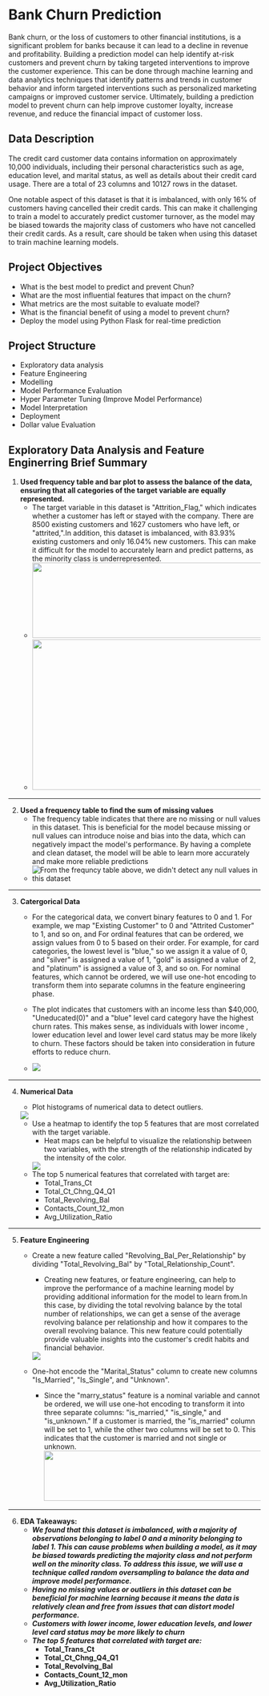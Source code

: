 # Bank Churn Prediction
Bank churn, or the loss of customers to other financial institutions, is a significant problem for banks because it can lead to a decline in revenue and profitability. Building a prediction model can help identify at-risk customers and prevent churn by taking targeted interventions to improve the customer experience. This can be done through machine learning and data analytics techniques that identify patterns and trends in customer behavior and inform targeted interventions such as personalized marketing campaigns or improved customer service. Ultimately, building a prediction model to prevent churn can help improve customer loyalty, increase revenue, and reduce the financial impact of customer loss.

## Data Description

The credit card customer data contains information on approximately 10,000 individuals, including their personal characteristics such as age, education level, and marital status, as well as details about their credit card usage. There are a total of 23 columns and 10127 rows in the dataset.

One notable aspect of this dataset is that it is imbalanced, with only 16% of customers having cancelled their credit cards. This can make it challenging to train a model to accurately predict customer turnover, as the model may be biased towards the majority class of customers who have not cancelled their credit cards. As a result, care should be taken when using this dataset to train machine learning models.
## Project Objectives 
- What is the best model to predict and prevent Chun?
- What are the most influential features that impact on the churn?
- What metrics are the most suitable to evaluate model?
- What is the financial benefit of using a model to prevent churn?
- Deploy the model using Python Flask for real-time prediction
## Project Structure

- Exploratory data analysis
- Feature Engineering
- Modelling
- Model Performance Evaluation
- Hyper Parameter Tuning (Improve Model Performance)
- Model Interpretation
- Deployment
- Dollar value Evaluation



## Exploratory Data Analysis and Feature Enginerring Brief Summary
1. __Used frequency table and bar plot to assess the balance of the data, ensuring that all categories of the target variable are equally represented.__
    *   The target variable in this dataset is "Attrition_Flag," which indicates whether a customer has left or stayed with the company. There are 8500 existing customers and 1627 customers who have left, or "attrited,".In addition, this dataset is imbalanced, with 83.93% existing customers and only 16.04% new customers. This can make it difficult for the model to accurately learn and predict patterns, as the minority class is underrepresented.
    *  <img src="Plots/EDA/Screen Shot 2022-12-22 at 23.08.37.png" width=500 height=150>
    *  <img src="Plots/EDA/data balance.png" width=500 height=300>
    

----------

2. __Used a frequency table to find the sum of missing values__
     *   The frequency table indicates that there are no missing or null values in this dataset. This is beneficial for the model because missing or null values can introduce noise and bias into the data, which can negatively impact the model's performance. By having a complete and clean dataset, the model will be able to learn more accurately and make more reliable predictions
     *   <img src="Plots/EDA/null.png" alt="From the frequncy table above, we didn't detect any null values in this dataset"> 


----------
3. __Catergorical Data__
    * For the categorical data, we convert binary features to 0 and 1. For example, we map "Existing Customer" to 0 and "Attrited Customer" to 1, and so on, and  For ordinal features that can be ordered, we assign values from 0 to 5 based on their order. For example, for card categories, the lowest level is "blue," so we assign it a value of 0, and "silver" is assigned a value of 1, "gold" is assigned a value of 2, and "platinum" is assigned a value of 3, and so on. For nominal features, which cannot be ordered, we will use one-hot encoding to transform them into separate columns in the feature engineering phase.
    
    * The plot indicates that customers with an income less than $40,000, "Uneducated(0)" and a "blue" level card category have the highest churn rates. This makes sense, as individuals with lower income , lower education level and lower level card status may be more likely to churn. These factors should be taken into consideration in future efforts to reduce churn.
    * <img src="Plots/EDA/Cat.png">
    
    
----------
4. __Numerical Data__
    * Plot histograms of numerical data to detect outliers.
    <img src="Plots/EDA/num11.png">
    
     * Use a heatmap to identify the top 5 features that are most correlated with the target variable.
       * Heat maps can be helpful to visualize the relationship between two variables, with the strength of the relationship indicated by the intensity of the color.
       <img src="Plots/EDA/heat.png">
      * The top 5 numerical features that correlated with target are:
        *  Total_Trans_Ct
        *  Total_Ct_Chng_Q4_Q1
        *  Total_Revolving_Bal
        *  Contacts_Count_12_mon
        *  Avg_Utilization_Ratio
    
----------
    
 
5. __Feature Engineering__
    * Create a new feature called "Revolving_Bal_Per_Relationship" by dividing "Total_Revolving_Bal" by "Total_Relationship_Count".
      * Creating new features, or feature engineering, can help to improve the performance of a machine learning model by providing additional information for the model to learn from.In this case, by dividing the total revolving balance by the total number of relationships, we can get a sense of the average revolving balance per relationship and how it compares to the overall revolving balance. This new feature could potentially provide valuable insights into the customer's credit habits and financial behavior.
      
      <img src="Plots/EDA/Screen Shot 2022-12-23 at 02.30.05.png">
   * One-hot encode the "Marital_Status" column to create new columns "Is_Married", "Is_Single", and "Unknown".
      * Since the "marry_status" feature is a nominal variable and cannot be ordered, we will use one-hot encoding to transform it into three separate columns: "is_married," "is_single," and "is_unknown." If a customer is married, the "is_married" column will be set to 1, while the other two columns will be set to 0. This indicates that the customer is married and not single or unknown.
           <img src="Plots/EDA/Screen Shot 2022-12-23 at 02.22.52.png" width=450 height=100>
   
 ----------
 
 
6. __EDA Takeaways:__
    * ___We found that this dataset is imbalanced, with a majority of observations belonging to label 0 and a minority belonging to label 1. This can cause problems when building a model, as it may be biased towards predicting the majority class and not perform well on the minority class. To address this issue, we will use a technique called random oversampling to balance the data and improve model performance.___
    * ___Having no missing values or outliers in this dataset can be beneficial for machine learning because it means the data is relatively clean and free from issues that can distort model performance.___
    * ___Customers with lower income, lower education levels, and lower level card status may be more likely to churn___
    * ___The top 5 features that correlated with target are:___
        *  __Total_Trans_Ct__
        *  __Total_Ct_Chng_Q4_Q1__
        *  __Total_Revolving_Bal__
        *  __Contacts_Count_12_mon__
        *  __Avg_Utilization_Ratio__







